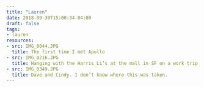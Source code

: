 ```yaml
---
title: "Lauren"
date: 2018-09-30T15:00:34-04:00
draft: false
tags:
- lauren
resources:
- src: IMG_0044.JPG
  title: The first time I met Apollo
- src: IMG_0216.JPG
  title: Hanging with the Harris Li’s at the mall in SF on a work trip.
- src: IMG_0349.JPG
  title: Dave and Cindy. I don’t know where this was taken.
---
```

